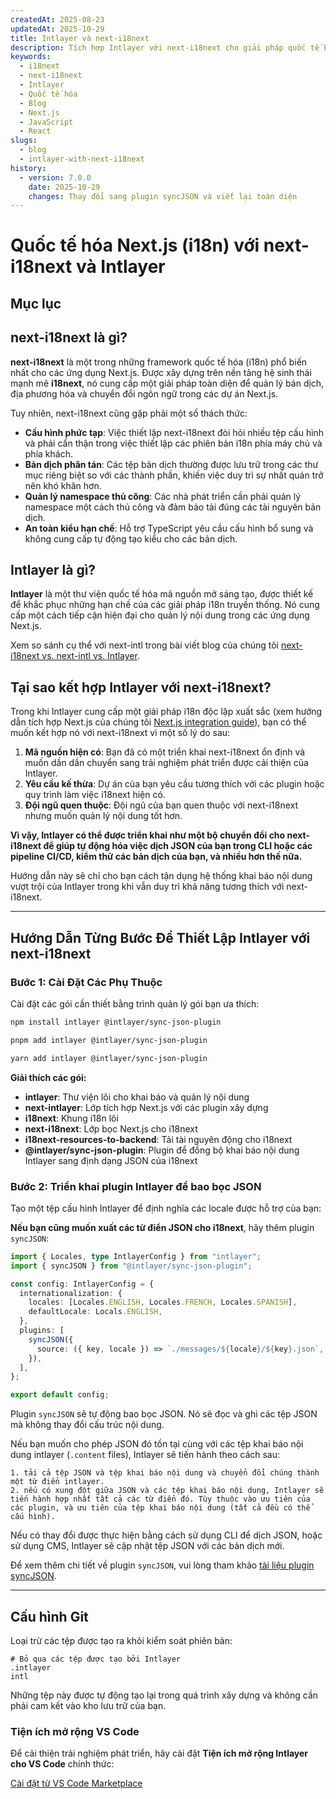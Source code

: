 ```yaml
---
createdAt: 2025-08-23
updatedAt: 2025-10-29
title: Intlayer và next-i18next
description: Tích hợp Intlayer với next-i18next cho giải pháp quốc tế hóa Next.js toàn diện
keywords:
  - i18next
  - next-i18next
  - Intlayer
  - Quốc tế hóa
  - Blog
  - Next.js
  - JavaScript
  - React
slugs:
  - blog
  - intlayer-with-next-i18next
history:
  - version: 7.0.0
    date: 2025-10-29
    changes: Thay đổi sang plugin syncJSON và viết lại toàn diện
---
```


# Quốc tế hóa Next.js (i18n) với next-i18next và Intlayer

## Mục lục

<TOC/>

## next-i18next là gì?

**next-i18next** là một trong những framework quốc tế hóa (i18n) phổ biến nhất cho các ứng dụng Next.js. Được xây dựng trên nền tảng hệ sinh thái mạnh mẽ **i18next**, nó cung cấp một giải pháp toàn diện để quản lý bản dịch, địa phương hóa và chuyển đổi ngôn ngữ trong các dự án Next.js.

Tuy nhiên, next-i18next cũng gặp phải một số thách thức:

- **Cấu hình phức tạp**: Việc thiết lập next-i18next đòi hỏi nhiều tệp cấu hình và phải cẩn thận trong việc thiết lập các phiên bản i18n phía máy chủ và phía khách.
- **Bản dịch phân tán**: Các tệp bản dịch thường được lưu trữ trong các thư mục riêng biệt so với các thành phần, khiến việc duy trì sự nhất quán trở nên khó khăn hơn.
- **Quản lý namespace thủ công**: Các nhà phát triển cần phải quản lý namespace một cách thủ công và đảm bảo tải đúng các tài nguyên bản dịch.
- **An toàn kiểu hạn chế**: Hỗ trợ TypeScript yêu cầu cấu hình bổ sung và không cung cấp tự động tạo kiểu cho các bản dịch.

## Intlayer là gì?

**Intlayer** là một thư viện quốc tế hóa mã nguồn mở sáng tạo, được thiết kế để khắc phục những hạn chế của các giải pháp i18n truyền thống. Nó cung cấp một cách tiếp cận hiện đại cho quản lý nội dung trong các ứng dụng Next.js.

Xem so sánh cụ thể với next-intl trong bài viết blog của chúng tôi [next-i18next vs. next-intl vs. Intlayer](https://github.com/aymericzip/intlayer/blob/main/docs/blog/vi/next-i18next_vs_next-intl_vs_intlayer.md).

## Tại sao kết hợp Intlayer với next-i18next?

Trong khi Intlayer cung cấp một giải pháp i18n độc lập xuất sắc (xem hướng dẫn tích hợp Next.js của chúng tôi [Next.js integration guide](https://github.com/aymericzip/intlayer/blob/main/docs/docs/vi/intlayer_with_nextjs_16.md)), bạn có thể muốn kết hợp nó với next-i18next vì một số lý do sau:

1. **Mã nguồn hiện có**: Bạn đã có một triển khai next-i18next ổn định và muốn dần dần chuyển sang trải nghiệm phát triển được cải thiện của Intlayer.
2. **Yêu cầu kế thừa**: Dự án của bạn yêu cầu tương thích với các plugin hoặc quy trình làm việc i18next hiện có.
3. **Đội ngũ quen thuộc**: Đội ngũ của bạn quen thuộc với next-i18next nhưng muốn quản lý nội dung tốt hơn.

**Vì vậy, Intlayer có thể được triển khai như một bộ chuyển đổi cho next-i18next để giúp tự động hóa việc dịch JSON của bạn trong CLI hoặc các pipeline CI/CD, kiểm thử các bản dịch của bạn, và nhiều hơn thế nữa.**

Hướng dẫn này sẽ chỉ cho bạn cách tận dụng hệ thống khai báo nội dung vượt trội của Intlayer trong khi vẫn duy trì khả năng tương thích với next-i18next.

---

## Hướng Dẫn Từng Bước Để Thiết Lập Intlayer với next-i18next

### Bước 1: Cài Đặt Các Phụ Thuộc

Cài đặt các gói cần thiết bằng trình quản lý gói bạn ưa thích:

```bash packageManager="npm"
npm install intlayer @intlayer/sync-json-plugin
```

```bash packageManager="pnpm"
pnpm add intlayer @intlayer/sync-json-plugin
```

```bash packageManager="yarn"
yarn add intlayer @intlayer/sync-json-plugin
```

**Giải thích các gói:**

- **intlayer**: Thư viện lõi cho khai báo và quản lý nội dung
- **next-intlayer**: Lớp tích hợp Next.js với các plugin xây dựng
- **i18next**: Khung i18n lõi
- **next-i18next**: Lớp bọc Next.js cho i18next
- **i18next-resources-to-backend**: Tải tài nguyên động cho i18next
- **@intlayer/sync-json-plugin**: Plugin để đồng bộ khai báo nội dung Intlayer sang định dạng JSON của i18next

### Bước 2: Triển khai plugin Intlayer để bao bọc JSON

Tạo một tệp cấu hình Intlayer để định nghĩa các locale được hỗ trợ của bạn:

**Nếu bạn cũng muốn xuất các từ điển JSON cho i18next**, hãy thêm plugin `syncJSON`:

```typescript fileName="intlayer.config.ts"
import { Locales, type IntlayerConfig } from "intlayer";
import { syncJSON } from "@intlayer/sync-json-plugin";

const config: IntlayerConfig = {
  internationalization: {
    locales: [Locales.ENGLISH, Locales.FRENCH, Locales.SPANISH],
    defaultLocale: Locals.ENGLISH,
  },
  plugins: [
    syncJSON({
      source: ({ key, locale }) => `./messages/${locale}/${key}.json`,
    }),
  ],
};

export default config;
```

Plugin `syncJSON` sẽ tự động bao bọc JSON. Nó sẽ đọc và ghi các tệp JSON mà không thay đổi cấu trúc nội dung.

Nếu bạn muốn cho phép JSON đó tồn tại cùng với các tệp khai báo nội dung intlayer (`.content` files), Intlayer sẽ tiến hành theo cách sau:

    1. tải cả tệp JSON và tệp khai báo nội dung và chuyển đổi chúng thành một từ điển intlayer.
    2. nếu có xung đột giữa JSON và các tệp khai báo nội dung, Intlayer sẽ tiến hành hợp nhất tất cả các từ điển đó. Tùy thuộc vào ưu tiên của các plugin, và ưu tiên của tệp khai báo nội dung (tất cả đều có thể cấu hình).

Nếu có thay đổi được thực hiện bằng cách sử dụng CLI để dịch JSON, hoặc sử dụng CMS, Intlayer sẽ cập nhật tệp JSON với các bản dịch mới.

Để xem thêm chi tiết về plugin `syncJSON`, vui lòng tham khảo [tài liệu plugin syncJSON](https://github.com/aymericzip/intlayer/blob/main/docs/docs/vi/plugins/sync-json.md).

---

## Cấu hình Git

Loại trừ các tệp được tạo ra khỏi kiểm soát phiên bản:

```plaintext fileName=".gitignore"
# Bỏ qua các tệp được tạo bởi Intlayer
.intlayer
intl
```

Những tệp này được tự động tạo lại trong quá trình xây dựng và không cần phải cam kết vào kho lưu trữ của bạn.

### Tiện ích mở rộng VS Code

Để cải thiện trải nghiệm phát triển, hãy cài đặt **Tiện ích mở rộng Intlayer cho VS Code** chính thức:

[Cài đặt từ VS Code Marketplace](https://marketplace.visualstudio.com/items?itemName=intlayer.intlayer-vs-code-extension)

